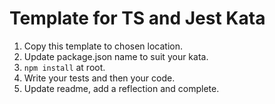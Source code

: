 # Template for TS and Jest Kata

1. Copy this template to chosen location.
2. Update package.json name to suit your kata.
3. `npm install` at root.
4. Write your tests and then your code.
5. Update readme, add a reflection and complete.
